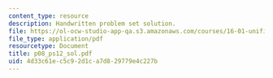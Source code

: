 ```yaml
---
content_type: resource
description: Handwritten problem set solution.
file: https://ol-ocw-studio-app-qa.s3.amazonaws.com/courses/16-01-unified-engineering-i-ii-iii-iv-fall-2005-spring-2006/4d33c61ec5c92d1ca7d829779e4c227b_p08_ps12_sol.pdf
file_type: application/pdf
resourcetype: Document
title: p08_ps12_sol.pdf
uid: 4d33c61e-c5c9-2d1c-a7d8-29779e4c227b
---
```

